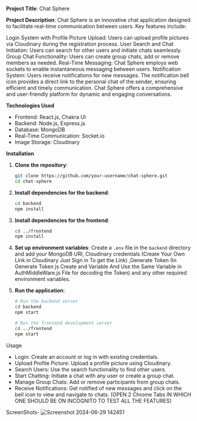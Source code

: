 **Project Title**: Chat Sphere

**Project Description**:
Chat Sphere is an innovative chat application designed to facilitate real-time communication between users. Key features include:

Login System with Profile Picture Upload: Users can upload profile pictures via Cloudinary during the registration process.
User Search and Chat Initiation: Users can search for other users and initiate chats seamlessly.
Group Chat Functionality: Users can create group chats, add or remove members as needed.
Real-Time Messaging: Chat Sphere employs web sockets to enable instantaneous messaging between users.
Notification System: Users receive notifications for new messages. The notification bell icon provides a direct link to the personal chat of the sender, 
ensuring efficient and timely communication.
Chat Sphere offers a comprehensive and user-friendly platform for dynamic and engaging conversations.

**Technologies Used**

- Frontend: React.js, Chakra UI
- Backend: Node.js, Express.js
- Database: MongoDB
- Real-Time Communication: Socket.io
- Image Storage: Cloudinary

**Installation**

1. **Clone the repository**:
    ```bash
    git clone https://github.com/your-username/chat-sphere.git
    cd chat-sphere
    ```

2. **Install dependencies for the backend**:
    ```bash
    cd backend
    npm install
    ```

3. **Install dependencies for the frontend**:
    ```bash
    cd ../frontend
    npm install
    ```

4. **Set up environment variables**:
    Create a `.env` file in the `backend` directory and add your MongoDB URI, Cloudinary credentials (Create Your Own Link in Cloudinary Just Sign in To get the Link)
   ,Generate Token (In Generate Token js Create and Variable And Use the Same Variable in AuthMiddleWare.js File for decoding the Token)
   and any other required environment variables.


6. **Run the application**:
    ```bash
    # Run the backend server
    cd backend
    npm start

    # Run the frontend development server
    cd ../frontend
    npm start
    ```

Usage

- Login: Create an account or log in with existing credentials.
- Upload Profile Picture: Upload a profile picture using Cloudinary.
- Search Users: Use the search functionality to find other users.
- Start Chatting: Initiate a chat with any user or create a group chat.
- Manage Group Chats: Add or remove participants from group chats.
- Receive Notifications: Get notified of new messages and click on the bell icon to view and navigate to chats.
  (OPEN 2 Chrome Tabs IN WHICH ONE SHOULD BE ON INCOGNITO TO TEST ALL THE FEATURES) 

ScreenShots-
![Screenshot 2024-06-29 142451](https://github.com/AbhishekBharambe2002/ChatApp/assets/123597077/8fc1f876-d91c-4867-acf9-46284823d206)
